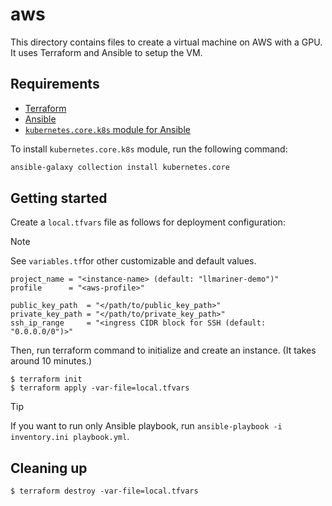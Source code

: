 # aws

This directory contains files to create a virtual machine on AWS with a GPU. It uses Terraform and Ansible to setup the VM.

## Requirements

- [Terraform](https://developer.hashicorp.com/terraform/install)
- [Ansible](https://docs.ansible.com/ansible/latest/installation_guide/intro_installation.html)
- [`kubernetes.core.k8s` module for Ansible](https://docs.ansible.com/ansible/latest/collections/kubernetes/core/k8s_module.html)

To install `kubernetes.core.k8s` module, run the following command:

```bash
ansible-galaxy collection install kubernetes.core
```

## Getting started

Create a `local.tfvars` file as follows for deployment configuration:

> [!NOTE]
> See `variables.tf`for other customizable and default values.

```
project_name = "<instance-name> (default: "llmariner-demo")"
profile      = "<aws-profile>"

public_key_path  = "</path/to/public_key_path>"
private_key_path = "</path/to/private_key_path>"
ssh_ip_range     = "<ingress CIDR block for SSH (default: "0.0.0.0/0")>"
```

Then, run terraform command to initialize and create an instance. (It takes around 10 minutes.)

```
$ terraform init
$ terraform apply -var-file=local.tfvars
```

> [!TIP]
> If you want to run only Ansible playbook, run `ansible-playbook -i inventory.ini playbook.yml`.

## Cleaning up

```
$ terraform destroy -var-file=local.tfvars
```
